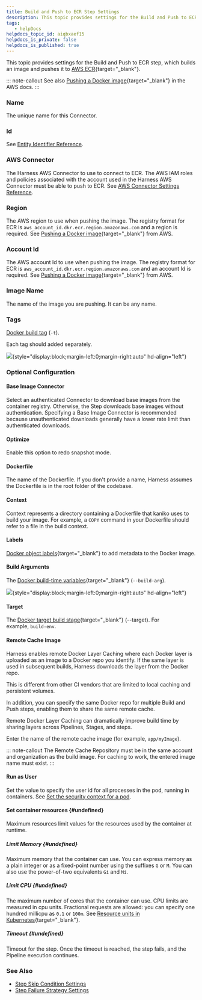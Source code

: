 ```yaml
---
title: Build and Push to ECR Step Settings
description: This topic provides settings for the Build and Push to ECR step, which builds an image and pushes it to AWS ECR. See also Pushing a Docker image in the AWS docs. Name. The unique name for this Connec…
tags: 
   - helpDocs
helpdocs_topic_id: aiqbxaef15
helpdocs_is_private: false
helpdocs_is_published: true
---
```


This topic provides settings for the Build and Push to ECR step, which
builds an image and pushes it to [AWS
ECR](https://docs.aws.amazon.com/AmazonECR/latest/userguide/what-is-ecr.html){target="_blank"}.

::: note-callout
See also [Pushing a Docker
image](https://docs.aws.amazon.com/AmazonECR/latest/userguide/docker-push-ecr-image.html){target="_blank"}
in the AWS docs.
:::

### Name

The unique name for this Connector.

### Id

See [Entity Identifier
Reference](https://docs.harness.io/article/li0my8tcz3-entity-identifier-reference).

### AWS Connector

The Harness AWS Connector to use to connect to ECR. The AWS IAM roles
and policies associated with the account used in the Harness AWS
Connector must be able to push to ECR. See [AWS Connector Settings
Reference](https://docs.harness.io/article/m5vkql35ca-aws-connector-settings-reference).

### Region

The AWS region to use when pushing the image. The registry format for
ECR is `aws_account_id.dkr.ecr.region.amazonaws.com` and a region is
required. See [Pushing a Docker
image](https://docs.aws.amazon.com/AmazonECR/latest/userguide/docker-push-ecr-image.html){target="_blank"}
from AWS.

### Account Id

The AWS account Id to use when pushing the image. The registry format
for ECR is `aws_account_id.dkr.ecr.region.amazonaws.com` and an account
Id is required. See [Pushing a Docker
image](https://docs.aws.amazon.com/AmazonECR/latest/userguide/docker-push-ecr-image.html){target="_blank"}
from AWS.

### Image Name

The name of the image you are pushing. It can be any name.

### Tags

[Docker build
tag](https://docs.docker.com/engine/reference/commandline/build/#tag-an-image--t) (`-t`).

Each tag should added separately.

![](https://files.helpdocs.io/i5nl071jo5/articles/q6fr5bj63w/1610059179870/image.png){style="display:block;margin-left:0;margin-right:auto"
hd-align="left"}

### Optional Configuration

#### Base Image Connector

Select an authenticated Connector to download base images from the
container registry. Otherwise, the Step downloads base images without
authentication. Specifying a Base Image Connector is recommended because
unauthenticated downloads generally have a lower rate limit than
authenticated downloads. ​

#### Optimize

Enable this option to redo snapshot mode.

#### Dockerfile

The name of the Dockerfile. If you don\'t provide a name, Harness
assumes the Dockerfile is in the root folder of the codebase.

#### Context

Context represents a directory containing a Dockerfile that kaniko uses
to build your image. For example, a `COPY` command in your Dockerfile
should refer to a file in the build context.

#### Labels

[Docker object
labels](https://docs.docker.com/config/labels-custom-metadata/){target="_blank"} to
add metadata to the Docker image.

#### Build Arguments

The [Docker build-time
variables](https://docs.docker.com/engine/reference/commandline/build/#set-build-time-variables---build-arg){target="_blank"} (`--build-arg`).

![](https://files.helpdocs.io/i5nl071jo5/articles/q6fr5bj63w/1610058088594/image.png){style="display:block;margin-left:0;margin-right:auto"
hd-align="left"}

#### Target

The [Docker target build
stage](https://docs.docker.com/engine/reference/commandline/build/#specifying-target-build-stage---target){target="_blank"} (\--target).
For example, `build-env`.

#### Remote Cache Image

Harness enables remote Docker Layer Caching where each Docker layer is
uploaded as an image to a Docker repo you identify. If the same layer is
used in subsequent builds, Harness downloads the layer from the Docker
repo.

This is different from other CI vendors that are limited to local
caching and persistent volumes.

In addition, you can specify the same Docker repo for multiple Build and
Push steps, enabling them to share the same remote cache.

Remote Docker Layer Caching can dramatically improve build time by
sharing layers across Pipelines, Stages, and steps.

Enter the name of the remote cache image (for example, `app/myImage`).

::: note-callout
The Remote Cache Repository must be in the same account and organization
as the build image. For caching to work, the entered image name must
exist.
:::

#### Run as User

Set the value to specify the user id for all processes in the pod,
running in containers. See [Set the security context for a
pod](https://kubernetes.io/docs/tasks/configure-pod-container/security-context/#set-the-security-context-for-a-pod).

#### Set container resources {#undefined}

Maximum resources limit values for the resources used by the container
at runtime.

##### Limit Memory {#undefined}

Maximum memory that the container can use. You can express memory as a
plain integer or as a fixed-point number using the suffixes `G` or `M`.
You can also use the power-of-two equivalents `Gi` and `Mi`.

##### Limit CPU {#undefined}

The maximum number of cores that the container can use. CPU limits are
measured in cpu units. Fractional requests are allowed: you can specify
one hundred millicpu as `0.1` or `100m`. See [Resource units in
Kubernetes](https://kubernetes.io/docs/concepts/configuration/manage-resources-containers/#resource-units-in-kubernetes){target="_blank"}.

##### Timeout {#undefined}

Timeout for the step. Once the timeout is reached, the step fails, and
the Pipeline execution continues.

### See Also

-   [Step Skip Condition
    Settings](https://docs.harness.io/article/i36ibenkq2-step-skip-condition-settings)
-   [Step Failure Strategy
    Settings](https://docs.harness.io/article/htrur23poj-step-failure-strategy-settings)
